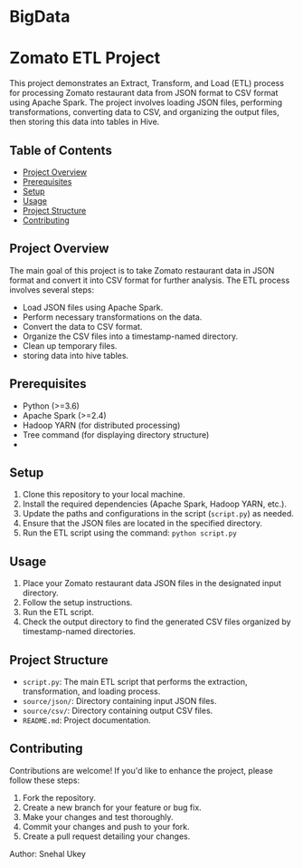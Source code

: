 # BigData
# Zomato ETL Project

This project demonstrates an Extract, Transform, and Load (ETL) process for processing Zomato restaurant data from JSON format to CSV format using Apache Spark. The project involves loading JSON files, performing transformations, converting data to CSV, and organizing the output files, then storing this data into tables in Hive.

## Table of Contents

- [Project Overview](#project-overview)
- [Prerequisites](#prerequisites)
- [Setup](#setup)
- [Usage](#usage)
- [Project Structure](#project-structure)
- [Contributing](#contributing)

## Project Overview

The main goal of this project is to take Zomato restaurant data in JSON format and convert it into CSV format for further analysis. The ETL process involves several steps:
- Load JSON files using Apache Spark.
- Perform necessary transformations on the data.
- Convert the data to CSV format.
- Organize the CSV files into a timestamp-named directory.
- Clean up temporary files.
- storing data into hive tables.

## Prerequisites

- Python (>=3.6)
- Apache Spark (>=2.4)
- Hadoop YARN (for distributed processing)
- Tree command (for displaying directory structure)
- 
## Setup

1. Clone this repository to your local machine.
2. Install the required dependencies (Apache Spark, Hadoop YARN, etc.).
3. Update the paths and configurations in the script (`script.py`) as needed.
4. Ensure that the JSON files are located in the specified directory.
5. Run the ETL script using the command: `python script.py`

## Usage

1. Place your Zomato restaurant data JSON files in the designated input directory.
2. Follow the setup instructions.
3. Run the ETL script.
4. Check the output directory to find the generated CSV files organized by timestamp-named directories.

## Project Structure

- `script.py`: The main ETL script that performs the extraction, transformation, and loading process.
- `source/json/`: Directory containing input JSON files.
- `source/csv/`: Directory containing output CSV files.
- `README.md`: Project documentation.

## Contributing

Contributions are welcome! If you'd like to enhance the project, please follow these steps:

1. Fork the repository.
2. Create a new branch for your feature or bug fix.
3. Make your changes and test thoroughly.
4. Commit your changes and push to your fork.
5. Create a pull request detailing your changes.


Author: Snehal Ukey


